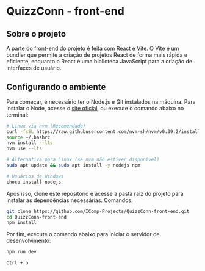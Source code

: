 # QuizzConn - front-end

## Sobre o projeto

A parte do front-end do projeto é feita com React e Vite. O Vite é um bundler que permite a criação de projetos React de forma mais rápida e eficiente, enquanto o React é uma biblioteca JavaScript para a criação de interfaces de usuário.

## Configurando o ambiente

Para começar, é necessário ter o Node.js e Git instalados na máquina. Para instalar o Node, acesse o [site oficial](https://nodejs.org/en/), ou execute o comando abaixo no terminal:

```bash
# Linux via nvm (Recomendado)
curl -fsSL https://raw.githubusercontent.com/nvm-sh/nvm/v0.39.2/install.sh | bash
source ~/.bashrc
nvm install --lts
nvm use --lts

# Alternativa para Linux (se nvm não estiver disponível)
sudo apt update && sudo apt install -y nodejs npm

# Usuários de Windows
choco install nodejs
```

Após isso, clone este repositório e acesse a pasta raiz do projeto para instalar as dependências necessárias. Comandos:

```bash
git clone https://github.com/IComp-Projects/QuizzConn-front-end.git
cd QuizzConn-front-end
npm install
```

Por fim, execute o comando abaixo para iniciar o servidor de desenvolvimento:

```bash
npm run dev

Ctrl + o
```
